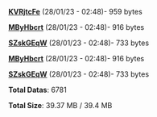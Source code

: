 [**KVRjtcFe**](/data/KVRjtcFe.txt) (28/01/23 - 02:48)- 959 bytes

[**MByHbcrt**](/data/MByHbcrt.txt) (28/01/23 - 02:48)- 916 bytes

[**SZskGEqW**](/data/SZskGEqW.txt) (28/01/23 - 02:48)- 733 bytes

[**MByHbcrt**](/data/MByHbcrt.txt) (28/01/23 - 02:48)- 916 bytes

[**SZskGEqW**](/data/SZskGEqW.txt) (28/01/23 - 02:48)- 733 bytes

**Total Datas**: 6781

**Total Size**: 39.37 MB / 39.4 MB